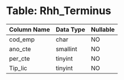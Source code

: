 # Table: Rhh_Terminus

| Column Name | Data Type | Nullable |
|-------------|-----------|----------|
| cod_emp | char | NO |
| ano_cte | smallint | NO |
| per_cte | tinyint | NO |
| Tip_lic | tinyint | NO |
